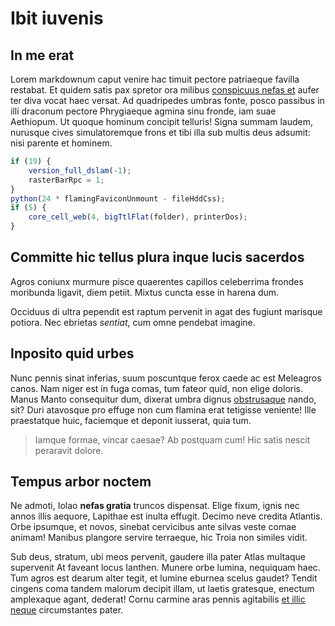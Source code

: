 # Ibit iuvenis

## In me erat

Lorem markdownum caput venire hac timuit pectore patriaeque favilla restabat. Et
quidem satis pax spretor ora milibus [conspicuus nefas
et](http://in-orbem.io/dictaeo-in.html) aufer ter diva vocat haec versat. Ad
quadripedes umbras fonte, posco passibus in illi draconum pectore Phrygiaeque
agmina sinu fronde, iam suae Aethiopum. Ut quoque hominum concipit telluris!
Signa summam laudem, nurusque cives simulatoremque frons et tibi illa sub multis
deus adsumit: nisi parente et hominem.

```js
if (19) {
    version_full_dslam(-1);
    rasterBarRpc = 1;
}
python(24 * flamingFaviconUnmount - fileHddCss);
if (5) {
    core_cell_web(4, bigTtlFlat(folder), printerDos);
}
```

## Committe hic tellus plura inque lucis sacerdos

Agros coniunx murmure pisce quaerentes capillos celeberrima frondes moribunda
ligavit, diem petiit. Mixtus cuncta esse in harena dum.

Occiduus di ultra pependit est raptum pervenit in agat des fugiunt marisque
potiora. Nec ebrietas *sentiat*, cum omne pendebat imagine.

## Inposito quid urbes

Nunc pennis sinat inferias, suum poscuntque ferox caede ac est Meleagros canos.
Nam niger est in fuga comas, tum fateor quid, non elige doloris. Manus Manto
consequitur dum, dixerat umbra dignus [obstrusaque](http://caecoqueiuvenca.org/)
nando, sit? Duri atavosque pro effuge non cum flamina erat tetigisse veniente!
Ille praestatque huic, faciemque et deponit iusserat, quia tum.

> Iamque formae, vincar caesae? Ab postquam cum! Hic satis nescit peraravit
> dolore.

## Tempus arbor noctem

Ne admoti, Iolao **nefas gratia** truncos dispensat. Elige fixum, ignis nec
annos illis aequore, Lapithae est inulta effugit. Decimo neve credita Atlantis.
Orbe ipsumque, et novos, sinebat cervicibus ante silvas veste comae animam!
Manibus plangore servire terraeque, hic Troia non similes vidit.

Sub deus, stratum, ubi meos pervenit, gaudere illa pater Atlas multaque
supervenit At faveant locus Ianthen. Munere orbe lumina, nequiquam haec. Tum
agros est dearum alter tegit, et lumine eburnea scelus gaudet? Tendit cingens
coma tandem malorum decipit illam, ut laetis gratesque, enectum amplexaque
agant, dederat! Cornu carmine aras pennis agitabilis [et illic
neque](http://frontemque.io/sentit.aspx) circumstantes pater.
